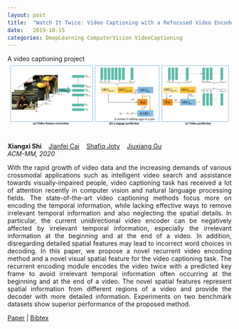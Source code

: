 ```yaml
---
layout: post
title:  "Watch It Twice: Video Captioning with a Refocused Video Encoder"
date:   2019-10-15
categories: DeepLearning ComputerVision VideoCaptioning
---
```


A video captioning project 
![main](/assets/img/vtt_main.png)

```javascript

```

<div class="grid-wrapper">
  <div style="grid-column: span 3;">
    <p class="blue" style="margin-top:0px; margin-bottom:0px;">
      <b>Xiangxi Shi</b>
      &nbsp;&nbsp; <a href="https://www.ntu.edu.sg/home/asjfcai/" class="author-link">Jianfei Cai</a>
      &nbsp;&nbsp; <a href="https://raihanjoty.github.io/" class="author-link">Shafiq Joty</a>
      &nbsp;&nbsp; <a href="https://gujiuxiang.com/" class="author-link">Jiuxiang Gu</a>
    </p>
    <p style="margin-top:0px;"><i>ACM-MM, 2020</i></p>
    <p align="justify">
With the rapid growth of video data and the increasing demands of various crossmodal applications such as intelligent video search and assistance towards visually-impaired people, video captioning task has received a lot of attention recently in computer vision and natural language processing fields. The state-of-the-art video captioning methods focus more on encoding the temporal information, while lacking effective ways to remove irrelevant temporal information and also neglecting the spatial details. In particular, the current unidirectional video encoder can be negatively affected by irrelevant temporal information, especially the irrelevant information at the beginning and at the end of a video. In addition, disregarding detailed spatial features may lead to incorrect word choices in decoding. In this paper, we propose a novel recurrent video encoding method and a novel visual spatial feature for the video captioning task. The recurrent encoding module encodes the video twice with a predicted key frame to avoid irrelevant temporal information often occurring at the beginning and at the end of a video. The novel spatial features represent spatial information from different regions of a video and provide the decoder with more detailed information. Experiments on two benchmark datasets show superior performance of the proposed method.
    </p>
    <div class="center">
      <p>
        <a class="link" href="https://dl.acm.org/doi/pdf/10.1145/3343031.3351060">Paper</a>
      | <a class="link" href="https://scholar.googleusercontent.com/scholar.bib?q=info:phndiI9iblAJ:scholar.google.com/&output=citation&scisdr=CgVaNFdhELbVx1mKsfs:AAGBfm0AAAAAXrmPqfvesnF0ye3hky2G9TsvPW2hssWE&scisig=AAGBfm0AAAAAXrmPqcFEZO8UveTfzfeZfLpjZiGOODMP&scisf=4&ct=citation&cd=-1&hl=en">Bibtex</a>
      </p>
    </div>
  </div>
</div>


